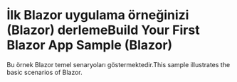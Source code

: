 # <a name="build-your-first-blazor-app-sample-blazor"></a><span data-ttu-id="dfb4d-101">İlk Blazor uygulama örneğinizi (Blazor) derleme</span><span class="sxs-lookup"><span data-stu-id="dfb4d-101">Build Your First Blazor App Sample (Blazor)</span></span>

<span data-ttu-id="dfb4d-102">Bu örnek Blazor temel senaryoları göstermektedir.</span><span class="sxs-lookup"><span data-stu-id="dfb4d-102">This sample illustrates the basic scenarios of Blazor.</span></span>
